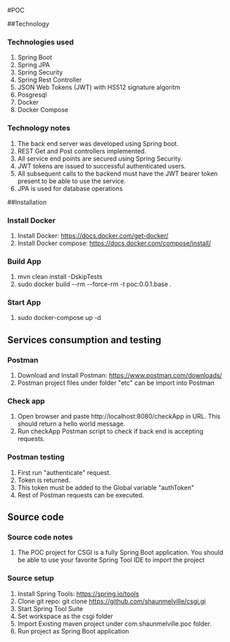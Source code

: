 #POC

##Technology
### Technologies used
1. Spring Boot
2. Spring JPA
3. Spring Security
4. Spring Rest Controller
5. JSON Web Tokens (JWT) with HS512 signature algoritm
6. Posgresql
6. Docker
7. Docker Compose
 
### Technology notes
1. The back end server was developed using Spring boot.
2. REST Get and Post controllers implemented.
3. All service end points are secured using Spring Security.
4. JWT tokens are issued to successful authenticated users. 
5. All subsequent calls to the backend must have the JWT bearer token present to be able to use the service.
6. JPA is used for database operations

##Installation
### Install Docker
1. Install Docker: https://docs.docker.com/get-docker/
2. Install Docker compose: https://docs.docker.com/compose/install/

### Build App
1. mvn clean install -DskipTests
2. sudo docker build --rm --force-rm -t poc:0.0.1.base .

### Start App
1. sudo docker-compose up -d

## Services consumption and testing
### Postman
1. Download and Install Postman: https://www.postman.com/downloads/
2. Postman project files under folder "etc" can be import into Postman

### Check app
1. Open browser and paste http://localhost:8080/checkApp in URL. This should return a hello world message.
2. Run checkApp Postman script to check if back end is accepting requests.

### Postman testing
1. First run "authenticate" request.
2. Token is returned.
3. This token must be added to the Global variable "authToken"
4. Rest of Postman requests can be executed.

## Source code
### Source code notes
1. The POC project for CSGI is a fully Spring Boot application. You should be able to use your favorite Spring Tool IDE to import the project
### Source setup
1. Install Spring Tools: https://spring.io/tools
2. Clone git repo: git clone https://github.com/shaunmelville/csgi.gi
3. Start Spring Tool Suite
4. Set workspace as the csgi folder
5. Import Existing maven project under com.shaunmelville.poc folder.
6. Run project as Spring Boot application
